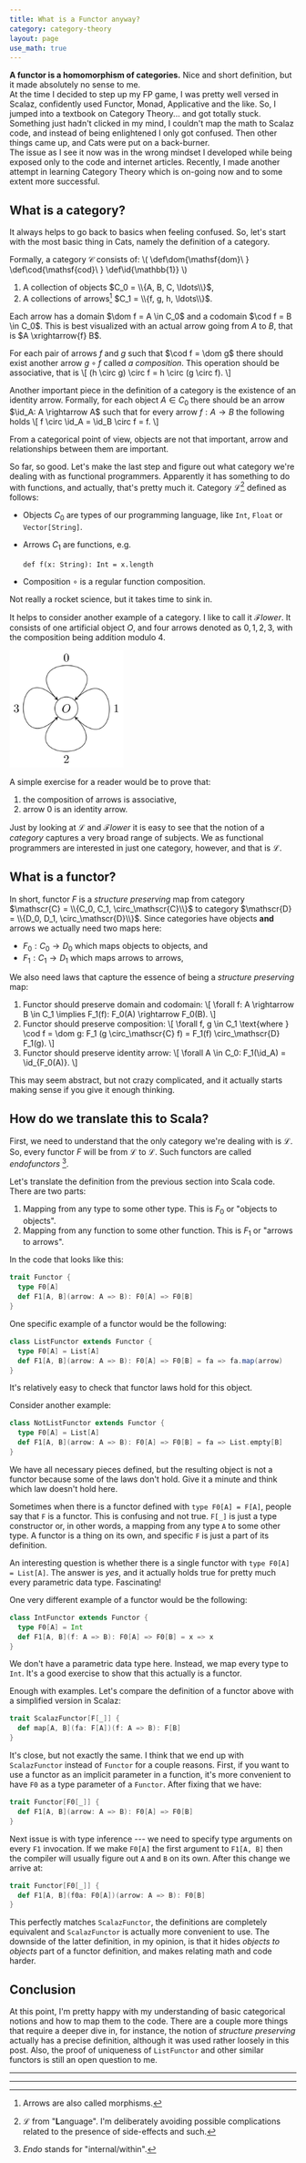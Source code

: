 ```yaml
---
title: What is a Functor anyway?
category: category-theory
layout: page
use_math: true
---
```


**A functor is a homomorphism of categories.**
Nice and short definition, but it made absolutely no sense to me.  
At the time I decided to step up my FP game, I was pretty well versed in Scalaz, confidently used Functor, Monad, Applicative and the like.
So, I jumped into a textbook on Category Theory... and got totally stuck.
Something just hadn't clicked in my mind, I couldn't map the math to Scalaz code, and instead of being enlightened I only got confused.
Then other things came up, and Cats were put on a back-burner.  
The issue as I see it now was in the wrong mindset I developed while being exposed only to the code and internet articles.
Recently, I made another attempt in learning Category Theory which is on-going now and to some extent more successful.

## What is a category?
It always helps to go back to basics when feeling confused.
So, let's start with the most basic thing in Cats, namely the definition of a category.

Formally, a category $\mathscr{C}$ consists of:
\\(
    \def\dom{\mathsf{dom}\ }
    \def\cod{\mathsf{cod}\ }
    \def\id{\mathbb{1}}
\\)

1. A collection of objects $C_0 = \\{A, B, C, \ldots\\}$,
2. A collections of arrows[^morphisms] $C_1 = \\{f, g, h, \ldots\\}$.

Each arrow has a domain $\dom f = A \in C_0$ and a codomain $\cod f = B \in C_0$.
This is best visualized with an actual arrow going from $A$ to $B$, that is $A \xrightarrow{f} B$.

For each pair of arrows $f$ and $g$ such that $\cod f = \dom g$ there should exist another arrow $g \circ f$ called *a composition*.
This operation should be associative, that is 
\\[
(h \circ g) \circ f = h \circ (g \circ f).
\\]

Another important piece in the definition of a category is the existence of an identity arrow.
Formally, for each object $A \in C_0$ there should be an arrow $\id_A: A \rightarrow A$ such that for every arrow $f: A \rightarrow B$ the following holds
\\[
f \circ \id_A = \id_B \circ f = f.
\\]

From a categorical point of view, objects are not that important, arrow and relationships between them are important.

So far, so good.
Let's make the last step and figure out what category we're dealing with as functional programmers. Apparently it has something to do with functions, and actually, that's pretty much it. Category $\mathscr{L}$[^lang] defined as follows:

* Objects $C_0$ are types of our programming language, like `Int`, `Float` or `Vector[String]`.
* Arrows $C_1$ are functions, e.g.

  ```
  def f(x: String): Int = x.length
  ```

* Composition $\circ$ is a regular function composition.

Not really a rocket science, but it takes time to sink in.

It helps to consider another example of a category.
I like to call it $\mathscr{F}lower$.
It consists of one artificial object $O$, and four arrows denoted as $0, 1, 2, 3$, with the composition being addition modulo 4.

<img src="/assets/posts/what-is-a-functor/graphs.svg" width="200" alt="Flower category">

A simple exercise for a reader would be to prove that:

1. the composition of arrows is associative,
2. arrow $0$ is an identity arrow.

Just by looking at $\mathscr{L}$ and $\mathscr{F}lower$ it is easy to see that the notion of a _category_ captures a very broad range of subjects.
We as functional programmers are interested in just one category, however, and that is $\mathscr{L}$.

## What is a functor?

In short, functor $F$ is a _structure preserving_ map from category $\mathscr{C} = \\{C_0, C_1, \circ_\mathscr{C}\\}$ to category $\mathscr{D} = \\{D_0, D_1, \circ_\mathscr{D}\\}$.
Since categories have objects **and** arrows we actually need two maps here:

* $F_0: C_0 \rightarrow D_0$ which maps objects to objects, and
* $F_1: C_1 \rightarrow D_1$ which maps arrows to arrows,

We also need laws that capture the essence of being a _structure preserving_ map:

1. Functor should preserve domain and codomain:
   \\[
   \forall f: A \rightarrow B \in C_1 \implies F_1(f): F_0(A) \rightarrow F_0(B).
   \\]
2. Functor should preserve composition:
   \\[
   \forall f, g \in C_1 \text{where } \cod f = \dom g: F_1 (g \circ_\mathscr{C} f) = F_1(f) \circ_\mathscr{D} F_1(g).
   \\]
3. Functor should preserve identity arrow:
   \\[
   \forall A \in C_0: F_1(\id_A) = \id_{F_0(A)}.
   \\]

This may seem abstract, but not crazy complicated, and it actually starts making sense if you give it enough thinking.

## How do we translate this to Scala?

First, we need to understand that the only category we're dealing with is $\mathscr{L}$.
So, every functor $F$ will be from $\mathscr{L}$ to $\mathscr{L}$.
Such functors are called _endofunctors_ [^endo].

Let's translate the definition from the previous section into Scala code.
There are two parts:

1. Mapping from any type to some other type. This is $F_0$ or "objects to objects".
2. Mapping from any function to some other function. This is $F_1$ or "arrows to arrows".

In the code that looks like this:

```scala
trait Functor {
  type F0[A]
  def F1[A, B](arrow: A => B): F0[A] => F0[B]
}
```

One specific example of a functor would be the following:

```scala
class ListFunctor extends Functor {
  type F0[A] = List[A]
  def F1[A, B](arrow: A => B): F0[A] => F0[B] = fa => fa.map(arrow)
}
```

It's relatively easy to check that functor laws hold for this object.

Consider another example:

```scala
class NotListFunctor extends Functor {
  type F0[A] = List[A]
  def F1[A, B](arrow: A => B): F0[A] => F0[B] = fa => List.empty[B]
}
```

We have all necessary pieces defined, but the resulting object is not a functor because some of the laws don't hold.
Give it a minute and think which law doesn't hold here.

Sometimes when there is a functor defined with `type F0[A] = F[A]`, people say that `F` is a functor.
This is confusing and not true.
`F[_]` is just a type constructor or, in other words, a mapping from any type `A` to some other type.
A functor is a thing on its own, and specific `F` is just a part of its definition.

An interesting question is whether there is a single functor with `type F0[A] = List[A]`.
The answer is _yes_, and it actually holds true for pretty much every parametric data type.
Fascinating!

One very different example of a functor would be the following:

```scala
class IntFunctor extends Functor {
  type F0[A] = Int
  def F1[A, B](f: A => B): F0[A] => F0[B] = x => x
}
```

We don't have a parametric data type here. 
Instead, we map every type to `Int`.
It's a good exercise to show that this actually is a functor.

Enough with examples.
Let's compare the definition of a functor above with a simplified version in Scalaz:

```scala
trait ScalazFunctor[F[_]] {
  def map[A, B](fa: F[A])(f: A => B): F[B]
}
```

It's close, but not exactly the same.
I think that we end up with `ScalazFunctor` instead of `Functor` for a couple reasons.
First, if you want to use a functor as an implicit parameter in a function, it's more convenient to have `F0` as a type parameter of a `Functor`.
After fixing that we have:

```scala
trait Functor[F0[_]] {
  def F1[A, B](arrow: A => B): F0[A] => F0[B]
}
```

Next issue is with type inference --- we need to specify type arguments on every `F1` invocation.
If we make `F0[A]` the first argument to `F1[A, B]` then the compiler will usually figure out `A` and `B` on its own.
After this change we arrive at:

```scala
trait Functor[F0[_]] {
  def F1[A, B](f0a: F0[A])(arrow: A => B): F0[B]
}
```

This perfectly matches `ScalazFunctor`, the definitions are completely equivalent and `ScalazFunctor` is actually more convenient to use.
The downside of the latter definition, in my opinion, is that it hides _objects to objects_ part of a functor definition, and makes relating math and code harder.

## Conclusion
At this point, I'm pretty happy with my understanding of basic categorical notions and how to map them to the code.
There are a couple more things that require a deeper dive in, for instance, the notion of _structure preserving_ actually has a precise definition, although it was used rather loosely in this post.
Also, the proof of uniqueness of `ListFunctor` and other similar functors is still an open question to me.
   
---
---
  
[^morphisms]: Arrows are also called morphisms.
[^lang]: $\mathscr{L}$ from "**L**anguage". I'm deliberately avoiding possible complications related to the presence of side-effects and such.
[^endo]: _Endo_ stands for "internal/within".
